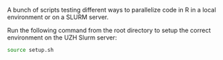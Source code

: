 A bunch of scripts testing different ways to parallelize code in R in a local environment or on a SLURM server.

Run the following command from the root directory to setup the correct environment on the UZH Slurm server:

```bash
source setup.sh
```
